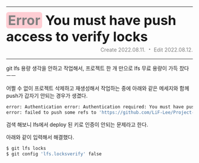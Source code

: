 <hr>
<div style="font-weight: bold; font-size: 36px;">
    <span style="color: gray; background-color: rgb(254 205 211); border-radius: 0.4rem;"><span style="margin: 0.3rem;">Error</span></span>
    <span>You must have push access to verify locks</span>
</div>
<div align="right" style="color: gray;">
    <span>Create 2022.08.11.</span>
    <span style="margin: 4px; font-weight: bold; font-size: 20px;">·</span>
    <span>Edit 2022.08.12.</span>
</div>
<hr>

git lfs 용량 생각을 안하고 작업해서,
프로젝트 한 개 만으로 lfs 무료 용량이 가득 찼다 ㅡㅡ

어쩔 수 없이 프로젝트 삭제하고 재생성해서 작업하는 중에 아래와 같은 메세지와 함께 push가 갑자기 안되는 경우가 생겼다.

```bash
error: Authentication error: Authentication required: You must have push access to verify locks
error: failed to push some refs to 'https://github.com/LiF-Lee/Project-A.git'
```

검색 해보니 lfs에서 deploy 된 키로 인증이 안되는 문제라고 한다.

아래와 같이 입력해서 해결했다.

```bash
$ git lfs locks
$ git config 'lfs.locksverify' false
```